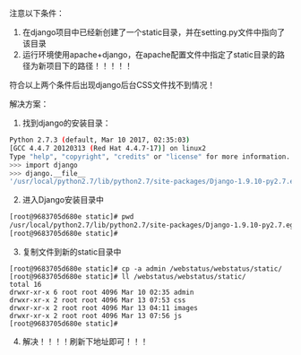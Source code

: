 注意以下条件：
1. 在django项目中已经新创建了一个static目录，并在setting.py文件中指向了该目录
2. 运行环境使用apache+django，在apache配置文件中指定了static目录的路径为新项目下的路径！！！！！

符合以上两个条件后出现django后台CSS文件找不到情况！

解决方案：
1. 找到django的安装目录：
```bash
Python 2.7.3 (default, Mar 10 2017, 02:35:03) 
[GCC 4.4.7 20120313 (Red Hat 4.4.7-17)] on linux2
Type "help", "copyright", "credits" or "license" for more information.
>>> import django
>>> django.__file__
'/usr/local/python2.7/lib/python2.7/site-packages/Django-1.9.10-py2.7.egg/django/__init__.pyc'
```


2. 进入Django安装目录中
```bash
[root@9683705d680e static]# pwd
/usr/local/python2.7/lib/python2.7/site-packages/Django-1.9.10-py2.7.egg/django/contrib/admin/static
[root@9683705d680e static]# 
```


3. 复制文件到新的static目录中
```
[root@9683705d680e static]# cp -a admin /webstatus/webstatus/static/
[root@9683705d680e static]# ll /webstatus/webstatus/static/
total 16
drwxr-xr-x 6 root root 4096 Mar 10 02:35 admin
drwxr-xr-x 2 root root 4096 Mar 13 07:53 css
drwxr-xr-x 2 root root 4096 Mar 13 04:11 images
drwxr-xr-x 2 root root 4096 Mar 13 07:56 js
[root@9683705d680e static]# 
```

4. 解决！！！！刷新下地址即可！！！


